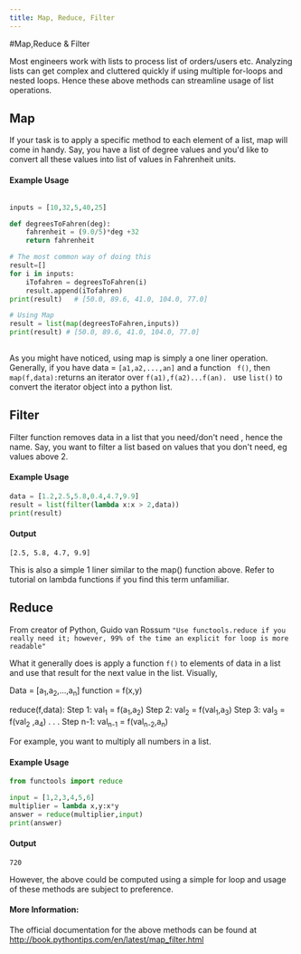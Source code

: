 ```yaml
---
title: Map, Reduce, Filter
---
```

#Map,Reduce & Filter

Most engineers work with lists to process list of orders/users etc. Analyzing lists can get complex and cluttered quickly if using multiple for-loops and nested loops. Hence these above methods can streamline usage of list operations.
## Map

If your task is to apply a specific method to each element of a list, map will come in handy. Say, you have a list of degree values and you'd like to convert all these values into list of values in Fahrenheit units. 
 

#### Example Usage

```py

inputs = [10,32,5,40,25]

def degreesToFahren(deg):
    fahrenheit = (9.0/5)*deg +32
    return fahrenheit

# The most common way of doing this    
result=[]
for i in inputs:
	iTofahren = degreesToFahren(i)
	result.append(iTofahren)
print(result)   # [50.0, 89.6, 41.0, 104.0, 77.0]
```
```py
# Using Map
result = list(map(degreesToFahren,inputs))
print(result) # [50.0, 89.6, 41.0, 104.0, 77.0]	
 
```
 As you might have noticed, using map is simply a one liner operation. Generally,  if you have data = ``` [a1,a2,...,an] ``` and a function ``` f()```, then ``` map(f,data): ```returns an iterator over ```f(a1),f(a2)...f(an). ``` use ```list()``` to convert the iterator object into a python list.
				

## Filter

Filter function removes data in a list that you need/don't need , hence the name.  Say, you want to filter a list based on values that you don't need, eg values above 2.

#### Example Usage

```py
data = [1.2,2.5,5.8,0.4,4.7,9.9]
result = list(filter(lambda x:x > 2,data))  
print(result) 
```
#### Output
```
[2.5, 5.8, 4.7, 9.9]
```
 This is also a simple 1 liner similar to the map() function above. Refer to tutorial on lambda functions if you find this term unfamiliar.
 
## Reduce

 From creator of Python, Guido van Rossum 
 ```"Use functools.reduce if you really need it; however, 99% of the time an explicit for loop is more readable"```

What it generally does is apply a function ```f()``` to elements of data in a list and use that result for the next value in the list. 
Visually,
 
Data = [a<sub>1</sub>,a<sub>2</sub>,...,a<sub>n</sub>]
function = f(x,y)

reduce(f,data):
Step 1: val<sub>1</sub> = f(a<sub>1</sub>,a<sub>2</sub>)
Step 2: val<sub>2</sub> = f(val<sub>1</sub>,a<sub>3</sub>)
Step 3: val<sub>3</sub> = f(val<sub>2</sub> ,a<sub>4</sub>)
.
.
.
Step n-1: val<sub>n-1</sub> = f(val<sub>n-2</sub>,a<sub>n</sub>)

For example, you want to multiply all numbers in a list.  
 
#### Example Usage

```py
from functools import reduce

input = [1,2,3,4,5,6]
multiplier = lambda x,y:x*y
answer = reduce(multiplier,input) 
print(answer)
```
#### Output
```
720
```
 However, the above could be computed using a simple for loop and usage of these methods are subject to preference. 



#### More Information:

The official documentation for the above methods can be found  at http://book.pythontips.com/en/latest/map_filter.html


